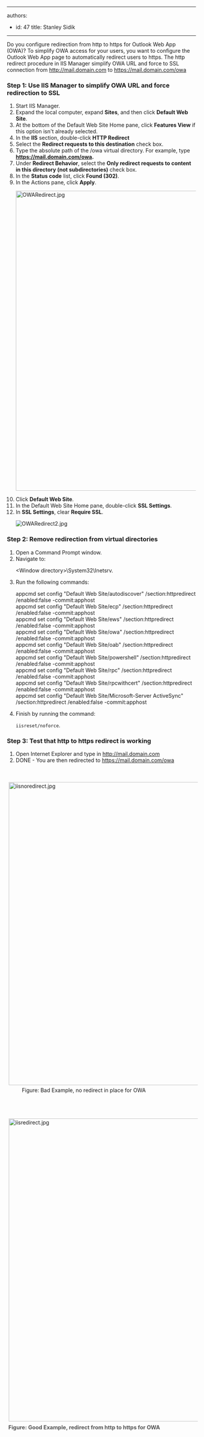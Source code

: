 

---
authors:
  - id: 47
    title: Stanley Sidik
---




<span class='intro'> <p>​​Do you configure redirection from&#160;http to&#160;https for Outlook Web App (OWA)? To simplify OWA access for your users, you want to configure the Outlook Web App page to automatically redirect users to https. The http redirect procedure in IIS Manager simplify OWA URL and force to SSL connection from <a href="http&#58;//mail.domain.com/">http&#58;//mail.domain.com</a>  to <a href="https&#58;//mail.domain.com/owa">https&#58;//mail.domain.com/owa</a></p> </span>

<h3 class="ssw15-rteElement-H3">Step 1&#58; Use IIS Manager to simplify OWA URL and force redirection to SSL</h3><ol><li>Start IIS Manager.</li><li>Expand the local computer, expand 
      <strong>Sites</strong>, and then click 
      <strong>Default Web Site</strong>.</li><li>At the bottom of the Default Web Site Home pane, click 
      <strong>Features View</strong> if this option isn't already selected.</li><li>In the 
      <strong>IIS</strong> section, double-click 
      <strong>HTTP Redirect</strong></li><li>Select the 
      <strong>Redirect requests to this destination</strong> check box.</li><li>Type the absolute path of the /owa virtual directory. For example, type 
      <strong> 
         <a href="https&#58;//mail.domain.com/owa">https&#58;//mail.domain.com/owa</a>.</strong></li><li>Under 
      <strong>Redirect Behavior</strong>, select the 
      <strong>Only redirect requests to content in this directory (not subdirectories)</strong> check box.</li><li>In the 
      <strong>Status code</strong> list, click 
      <strong>Found (302)</strong>.</li><li>In the Actions pane, click 
      <strong>Apply</strong>. 
      <dl class="image"><dt> 
            <img alt="OWARedirect.jpg" src="/SiteAssets/rules-to-better-owa-http-to-https-redirect/OWARedirect.jpg" style="width&#58;800px;" />
         </dt></dl></li><li>Click 
      <strong>Default Web Site</strong>.</li><li>In the Default Web Site Home pane, double-click 
      <strong>SSL Settings</strong>.</li><li>In 
      <strong>SSL Settings</strong>, clear 
      <strong>Require SSL</strong>. 
      <dl class="image"><dt>
            <img alt="OWARedirect2.jpg" src="/SiteAssets/rules-to-better-owa-http-to-https-redirect/OWARedirect2.jpg" />​</dt></dl></li></ol><h3 class="ssw15-rteElement-H3">Step 2&#58; Remove redirection from virtual directories</h3><ol><li>Open a Command Prompt window.<br></li><li>Navigate to&#58; 
      <p class="ssw15-rteElement-CodeArea">&lt;Window directory&gt;\System32\Inetsrv.<br></p></li><li>Run the following commands&#58; 
      <p class="ssw15-rteElement-CodeArea">appcmd set config &quot;Default Web Site/autodiscover&quot; /section&#58;httpredirect /enabled&#58;false -commit&#58;apphost 
         <br>appcmd set config &quot;Default Web Site/ecp&quot; /section&#58;httpredirect /enabled&#58;false -commit&#58;apphost<br>appcmd set config &quot;Default Web Site/ews&quot; /section&#58;httpredirect /enabled&#58;false -commit&#58;apphost<br>appcmd set config &quot;Default Web Site/owa&quot; /section&#58;httpredirect /enabled&#58;false -commit&#58;apphost<br>appcmd set config &quot;Default Web Site/oab&quot; /section&#58;httpredirect /enabled&#58;false -commit&#58;apphost<br>appcmd set config &quot;Default Web Site/powershell&quot; /section&#58;httpredirect /enabled&#58;false -commit&#58;apphost<br>appcmd set config &quot;Default Web Site/rpc&quot; /section&#58;httpredirect /enabled&#58;false -commit&#58;apphost<br>appcmd set config &quot;Default Web Site/rpcwithcert&quot; /section&#58;httpredirect /enabled&#58;false -commit&#58;apphost<br>appcmd set config &quot;Default Web Site/Microsoft-Server ActiveSync&quot; /section&#58;httpredirect /enabled&#58;false -commit&#58;apphost</p>
      <span style="line-height&#58;1.6;background-color&#58;initial;"> </span></li><li>Finish by running the command&#58; 
      <p class="ssw15-rteElement-CodeArea">
         <code>​​iisreset/noforce</code>.<br></p></li></ol><h3 class="ssw15-rteElement-H3">Step 3&#58; Test that http to https redirect&#160;is working</h3><ol><li>Open&#160;Internet Explorer and type in 
      <a href="http&#58;//mail.domain.com/"> http&#58;//mail.domain.com</a></li><li>DONE - You are then redirected to 
      <a href="https&#58;//mail.domain.com/owa">https&#58;//mail.domain.com/owa</a>&#160;​</li></ol><div>
   <br>
</div><div><dl class="image"><dt>
         <img src="/SiteAssets/Do-you-add-a-redirect-from-http-to-https-for-OWA/iisnoredirect.jpg" alt="iisnoredirect.jpg" style="margin&#58;5px;width&#58;808px;" />
      </dt><dt></dt><dd> Figure&#58; Bad Example, no redirect in place for OWA​</dd> ​</dl></div><div>
   <br>
</div><div><dl class="image"><dt> 
         <img src="/SiteAssets/Do-you-add-a-redirect-from-http-to-https-for-OWA/iisredirect.jpg" alt="iisredirect.jpg" style="margin&#58;5px;width&#58;808px;" /> 
      </dt>​&#160;<span style="color&#58;#555555;font-size&#58;0.9rem;font-weight&#58;bold;line-height&#58;1.5em;">Figure&#58; Good Example, redirect from http to https for OWA </span><span style="color&#58;#555555;font-size&#58;0.9rem;font-weight&#58;bold;line-height&#58;1.5em;">​</span></dl></div><dd><div>​​<br></div></dd>


